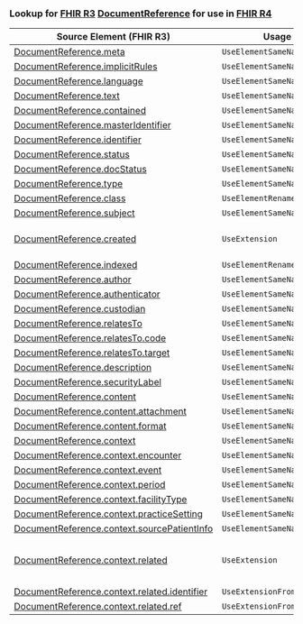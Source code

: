 ### Lookup for [FHIR R3](https://hl7.org/fhir/STU3/) [DocumentReference](https://hl7.org/fhir/STU3/DocumentReference.html) for use in [FHIR R4](https://hl7.org/fhir/R4/)

| Source Element (FHIR R3) | Usage | Target |
| -------------- | ----- | ------ |
| [DocumentReference.meta](https://hl7.org/fhir/STU3/DocumentReference.html#resource) | `UseElementSameName` | [DocumentReference.meta](https://hl7.org/fhir/R4/DocumentReference.html#resource) |
| [DocumentReference.implicitRules](https://hl7.org/fhir/STU3/DocumentReference.html#resource) | `UseElementSameName` | [DocumentReference.implicitRules](https://hl7.org/fhir/R4/DocumentReference.html#resource) |
| [DocumentReference.language](https://hl7.org/fhir/STU3/DocumentReference.html#resource) | `UseElementSameName` | [DocumentReference.language](https://hl7.org/fhir/R4/DocumentReference.html#resource) |
| [DocumentReference.text](https://hl7.org/fhir/STU3/DocumentReference.html#resource) | `UseElementSameName` | [DocumentReference.text](https://hl7.org/fhir/R4/DocumentReference.html#resource) |
| [DocumentReference.contained](https://hl7.org/fhir/STU3/DocumentReference.html#resource) | `UseElementSameName` | [DocumentReference.contained](https://hl7.org/fhir/R4/DocumentReference.html#resource) |
| [DocumentReference.masterIdentifier](https://hl7.org/fhir/STU3/DocumentReference.html#resource) | `UseElementSameName` | [DocumentReference.masterIdentifier](https://hl7.org/fhir/R4/DocumentReference.html#resource) |
| [DocumentReference.identifier](https://hl7.org/fhir/STU3/DocumentReference.html#resource) | `UseElementSameName` | [DocumentReference.identifier](https://hl7.org/fhir/R4/DocumentReference.html#resource) |
| [DocumentReference.status](https://hl7.org/fhir/STU3/DocumentReference.html#resource) | `UseElementSameName` | [DocumentReference.status](https://hl7.org/fhir/R4/DocumentReference.html#resource) |
| [DocumentReference.docStatus](https://hl7.org/fhir/STU3/DocumentReference.html#resource) | `UseElementSameName` | [DocumentReference.docStatus](https://hl7.org/fhir/R4/DocumentReference.html#resource) |
| [DocumentReference.type](https://hl7.org/fhir/STU3/DocumentReference.html#resource) | `UseElementSameName` | [DocumentReference.type](https://hl7.org/fhir/R4/DocumentReference.html#resource) |
| [DocumentReference.class](https://hl7.org/fhir/STU3/DocumentReference.html#resource) | `UseElementRenamed` | [DocumentReference.category](https://hl7.org/fhir/R4/DocumentReference.html#resource) |
| [DocumentReference.subject](https://hl7.org/fhir/STU3/DocumentReference.html#resource) | `UseElementSameName` | [DocumentReference.subject](https://hl7.org/fhir/R4/DocumentReference.html#resource) |
| [DocumentReference.created](https://hl7.org/fhir/STU3/DocumentReference.html#resource) | `UseExtension` | [http://hl7.org/fhir/3.0/StructureDefinition/extension-DocumentReference.created](StructureDefinition-ext-R3-DocumentReference.created.html) |
| [DocumentReference.indexed](https://hl7.org/fhir/STU3/DocumentReference.html#resource) | `UseElementRenamed` | [DocumentReference.date](https://hl7.org/fhir/R4/DocumentReference.html#resource) |
| [DocumentReference.author](https://hl7.org/fhir/STU3/DocumentReference.html#resource) | `UseElementSameName` | [DocumentReference.author](https://hl7.org/fhir/R4/DocumentReference.html#resource) |
| [DocumentReference.authenticator](https://hl7.org/fhir/STU3/DocumentReference.html#resource) | `UseElementSameName` | [DocumentReference.authenticator](https://hl7.org/fhir/R4/DocumentReference.html#resource) |
| [DocumentReference.custodian](https://hl7.org/fhir/STU3/DocumentReference.html#resource) | `UseElementSameName` | [DocumentReference.custodian](https://hl7.org/fhir/R4/DocumentReference.html#resource) |
| [DocumentReference.relatesTo](https://hl7.org/fhir/STU3/DocumentReference.html#resource) | `UseElementSameName` | [DocumentReference.relatesTo](https://hl7.org/fhir/R4/DocumentReference.html#resource) |
| [DocumentReference.relatesTo.code](https://hl7.org/fhir/STU3/DocumentReference.html#resource) | `UseElementSameName` | [DocumentReference.relatesTo.code](https://hl7.org/fhir/R4/DocumentReference.html#resource) |
| [DocumentReference.relatesTo.target](https://hl7.org/fhir/STU3/DocumentReference.html#resource) | `UseElementSameName` | [DocumentReference.relatesTo.target](https://hl7.org/fhir/R4/DocumentReference.html#resource) |
| [DocumentReference.description](https://hl7.org/fhir/STU3/DocumentReference.html#resource) | `UseElementSameName` | [DocumentReference.description](https://hl7.org/fhir/R4/DocumentReference.html#resource) |
| [DocumentReference.securityLabel](https://hl7.org/fhir/STU3/DocumentReference.html#resource) | `UseElementSameName` | [DocumentReference.securityLabel](https://hl7.org/fhir/R4/DocumentReference.html#resource) |
| [DocumentReference.content](https://hl7.org/fhir/STU3/DocumentReference.html#resource) | `UseElementSameName` | [DocumentReference.content](https://hl7.org/fhir/R4/DocumentReference.html#resource) |
| [DocumentReference.content.attachment](https://hl7.org/fhir/STU3/DocumentReference.html#resource) | `UseElementSameName` | [DocumentReference.content.attachment](https://hl7.org/fhir/R4/DocumentReference.html#resource) |
| [DocumentReference.content.format](https://hl7.org/fhir/STU3/DocumentReference.html#resource) | `UseElementSameName` | [DocumentReference.content.format](https://hl7.org/fhir/R4/DocumentReference.html#resource) |
| [DocumentReference.context](https://hl7.org/fhir/STU3/DocumentReference.html#resource) | `UseElementSameName` | [DocumentReference.context](https://hl7.org/fhir/R4/DocumentReference.html#resource) |
| [DocumentReference.context.encounter](https://hl7.org/fhir/STU3/DocumentReference.html#resource) | `UseElementSameName` | [DocumentReference.context.encounter](https://hl7.org/fhir/R4/DocumentReference.html#resource) |
| [DocumentReference.context.event](https://hl7.org/fhir/STU3/DocumentReference.html#resource) | `UseElementSameName` | [DocumentReference.context.event](https://hl7.org/fhir/R4/DocumentReference.html#resource) |
| [DocumentReference.context.period](https://hl7.org/fhir/STU3/DocumentReference.html#resource) | `UseElementSameName` | [DocumentReference.context.period](https://hl7.org/fhir/R4/DocumentReference.html#resource) |
| [DocumentReference.context.facilityType](https://hl7.org/fhir/STU3/DocumentReference.html#resource) | `UseElementSameName` | [DocumentReference.context.facilityType](https://hl7.org/fhir/R4/DocumentReference.html#resource) |
| [DocumentReference.context.practiceSetting](https://hl7.org/fhir/STU3/DocumentReference.html#resource) | `UseElementSameName` | [DocumentReference.context.practiceSetting](https://hl7.org/fhir/R4/DocumentReference.html#resource) |
| [DocumentReference.context.sourcePatientInfo](https://hl7.org/fhir/STU3/DocumentReference.html#resource) | `UseElementSameName` | [DocumentReference.context.sourcePatientInfo](https://hl7.org/fhir/R4/DocumentReference.html#resource) |
| [DocumentReference.context.related](https://hl7.org/fhir/STU3/DocumentReference.html#resource) | `UseExtension` | [http://hl7.org/fhir/3.0/StructureDefinition/extension-DocumentReference.context.related](StructureDefinition-ext-R3-DocumentReference.co.related.html) |
| [DocumentReference.context.related.identifier](https://hl7.org/fhir/STU3/DocumentReference.html#resource) | `UseExtensionFromAncestor` | - |
| [DocumentReference.context.related.ref](https://hl7.org/fhir/STU3/DocumentReference.html#resource) | `UseExtensionFromAncestor` | - |
